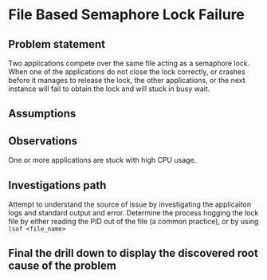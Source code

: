 # File Based Semaphore Lock Failure

## Problem statement

Two applications compete over the same file acting as a semaphore lock. When one of the applications do not close the lock correctly, or crashes before it manages to release the lock, the other applications, or the next instance will fail to obtain the lock and will stuck in busy wait.

## Assumptions

## Observations

One or more applications are stuck with high CPU usage.

## Investigations path

Attempt to understand the source of issue by investigating the applicaiton logs and standard output and error.
Determine the process hogging the lock file by either reading the PID out of the file (a common practice), or by using `lsof <file_name>`

## Final the drill down to display the discovered root cause of the problem

